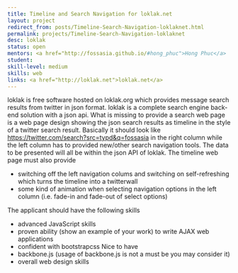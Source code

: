 ```yaml
---
title: Timeline and Search Navigation for loklak.net
layout: project
redirect_from: posts/Timeline-Search-Navigation-loklaknet.html
permalink: projects/Timeline-Search-Navigation-loklaknet
desc: loklak
status: open
mentors: <a href="http://fossasia.github.io/#hong_phuc">Hong Phuc</a>
student: 
skill-level: medium
skills: web
links: <a href="http://loklak.net">loklak.net</a>
---
```


loklak is free software hosted on loklak.org which provides message search results from twitter in json format. loklak is a complete search engine back-end solution with a json api. What is missing to provide a search web page is a web page design showing the json search results as timeline in the style of a twitter search result. Basically it should look like https://twitter.com/search?src=typd&q=fossasia in the right column while the left column has to provided new/other search navigation tools. The data to be presented will all be within the json API of loklak. The timeline web page must also provide
- switching off the left navigation colums and switching on self-refreshing which turns the timeline into a twitterwall
- some kind of animation when selecting navigation options in the left column (i.e. fade-in and fade-out of select options)

The applicant should have the following skills
- advanced JavaScript skills
- proven ability (show an example of your work) to write AJAX web applications
- confident with bootstrapcss
Nice to have
- backbone.js (usage of backbone.js is not a must be you may consider it)
- overall web design skills
